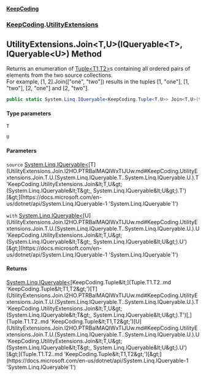 #### [KeepCoding](index.md 'index')
### [KeepCoding](KeepCoding.md 'KeepCoding').[UtilityExtensions](UtilityExtensions.md 'KeepCoding.UtilityExtensions')
## UtilityExtensions.Join&lt;T,U&gt;(IQueryable&lt;T&gt;, IQueryable&lt;U&gt;) Method
Returns an enumeration of [Tuple&lt;T1,T2&gt;](Tuple.T1.T2..md 'KeepCoding.Tuple&lt;T1,T2&gt;')s containing all ordered pairs of elements from the two source collections.  
For example, [1, 2].Join(["one", "two"]) results in the tuples [1, "one"], [1, "two"], [2, "one"] and [2, "two"].  
```csharp
public static System.Linq.IQueryable<KeepCoding.Tuple<T,U>> Join<T,U>(this System.Linq.IQueryable<T> source, System.Linq.IQueryable<U> with);
```
#### Type parameters
<a name='KeepCoding.UtilityExtensions.Join.T.U.(System.Linq.IQueryable.T..System.Linq.IQueryable.U.).T'></a>
`T`  
  
<a name='KeepCoding.UtilityExtensions.Join.T.U.(System.Linq.IQueryable.T..System.Linq.IQueryable.U.).U'></a>
`U`  
  
#### Parameters
<a name='KeepCoding.UtilityExtensions.Join.T.U.(System.Linq.IQueryable.T..System.Linq.IQueryable.U.).source'></a>
`source` [System.Linq.IQueryable&lt;](https://docs.microsoft.com/en-us/dotnet/api/System.Linq.IQueryable-1 'System.Linq.IQueryable`1')[T](UtilityExtensions.Join.l2HO.PTRBalMAQIWxTIJUw.md#KeepCoding.UtilityExtensions.Join.T.U.(System.Linq.IQueryable.T..System.Linq.IQueryable.U.).T 'KeepCoding.UtilityExtensions.Join&lt;T,U&gt;(System.Linq.IQueryable&lt;T&gt;, System.Linq.IQueryable&lt;U&gt;).T')[&gt;](https://docs.microsoft.com/en-us/dotnet/api/System.Linq.IQueryable-1 'System.Linq.IQueryable`1')  
  
<a name='KeepCoding.UtilityExtensions.Join.T.U.(System.Linq.IQueryable.T..System.Linq.IQueryable.U.).with'></a>
`with` [System.Linq.IQueryable&lt;](https://docs.microsoft.com/en-us/dotnet/api/System.Linq.IQueryable-1 'System.Linq.IQueryable`1')[U](UtilityExtensions.Join.l2HO.PTRBalMAQIWxTIJUw.md#KeepCoding.UtilityExtensions.Join.T.U.(System.Linq.IQueryable.T..System.Linq.IQueryable.U.).U 'KeepCoding.UtilityExtensions.Join&lt;T,U&gt;(System.Linq.IQueryable&lt;T&gt;, System.Linq.IQueryable&lt;U&gt;).U')[&gt;](https://docs.microsoft.com/en-us/dotnet/api/System.Linq.IQueryable-1 'System.Linq.IQueryable`1')  
  
#### Returns
[System.Linq.IQueryable&lt;](https://docs.microsoft.com/en-us/dotnet/api/System.Linq.IQueryable-1 'System.Linq.IQueryable`1')[KeepCoding.Tuple&lt;](Tuple.T1.T2..md 'KeepCoding.Tuple&lt;T1,T2&gt;')[T](UtilityExtensions.Join.l2HO.PTRBalMAQIWxTIJUw.md#KeepCoding.UtilityExtensions.Join.T.U.(System.Linq.IQueryable.T..System.Linq.IQueryable.U.).T 'KeepCoding.UtilityExtensions.Join&lt;T,U&gt;(System.Linq.IQueryable&lt;T&gt;, System.Linq.IQueryable&lt;U&gt;).T')[,](Tuple.T1.T2..md 'KeepCoding.Tuple&lt;T1,T2&gt;')[U](UtilityExtensions.Join.l2HO.PTRBalMAQIWxTIJUw.md#KeepCoding.UtilityExtensions.Join.T.U.(System.Linq.IQueryable.T..System.Linq.IQueryable.U.).U 'KeepCoding.UtilityExtensions.Join&lt;T,U&gt;(System.Linq.IQueryable&lt;T&gt;, System.Linq.IQueryable&lt;U&gt;).U')[&gt;](Tuple.T1.T2..md 'KeepCoding.Tuple&lt;T1,T2&gt;')[&gt;](https://docs.microsoft.com/en-us/dotnet/api/System.Linq.IQueryable-1 'System.Linq.IQueryable`1')  
